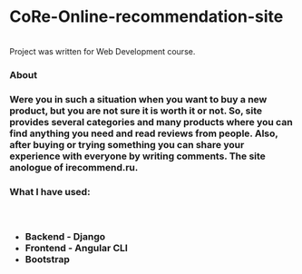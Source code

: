 # CoRe-Online-recommendation-site
<br>
Project was written for Web Development course.
<br>
<h3>About<h3>
Were you in such a situation when you want to buy a new product, but you are not sure it is worth it or not. So, site provides several categories and many products where you can find anything you need and read reviews from people. Also, after buying or trying something you can share your experience with everyone by writing comments.
The site anologue of irecommend.ru. 


<h3>What I have used:<h3>
<br>
<ul>
<li>Backend - Django</li>
<li>Frontend - Angular CLI</li>
<li>Bootstrap</li>
</ul>
